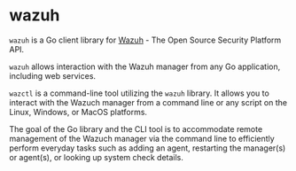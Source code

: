 # wazuh

`wazuh` is a Go client library for [Wazuh](https://wazuh.com) - The Open Source Security Platform API.

`wazuh` allows interaction with the Wazuh manager from any Go application, including web services.

`wazctl` is a command-line tool utilizing the `wazuh` library. It allows you to interact with the Wazuch manager from a command line or any script on the Linux, Windows, or MacOS platforms.

The goal of the Go library and the CLI tool is to accommodate remote management of the Wazuch manager via the command line to efficiently perform everyday tasks such as adding an agent, restarting the manager(s) or agent(s), or looking up system check details.
